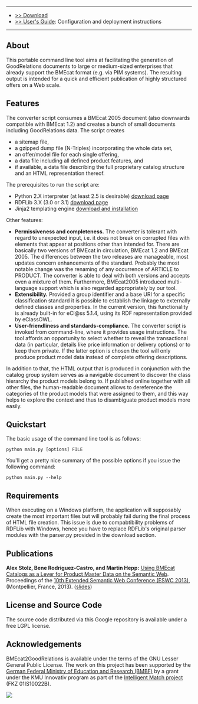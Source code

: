 


---


  * [>> Download](http://code.google.com/p/bmecat2goodrelations/downloads/list)
  * [>> User's Guide](Usage.md): Configuration and deployment instructions


---


## About ##

This portable command line tool aims at facilitating the generation of GoodRelations documents to large or medium-sized enterprises that already support the BMEcat format (e.g. via PIM systems). The resulting output is intended for a quick and efficient publication of highly structured offers on a Web scale.

## Features ##

The converter script consumes a BMEcat 2005 document (also downwards compatible with BMEcat 1.2) and creates a bunch of small documents including GoodRelations data. The script creates
  * a sitemap file,
  * a gzipped dump file (N-Triples) incorporating the whole data set,
  * an offer/model file for each single offering,
  * a data file including all defined product features, and
  * if available, a data file describing the full proprietary catalog structure and an HTML representation thereof.

The prerequisites to run the script are:
  * Python 2.X interpreter (at least 2.5 is desirable) [download page](http://www.python.org/getit/)
  * RDFLib 3.X (3.0 or 3.1) [download page](http://www.rdflib.net/)
  * Jinja2 templating engine [download and installation](http://jinja.pocoo.org/docs/intro/#installation)

Other features:
  * **Permissiveness and completeness.** The converter is tolerant with regard to unexpected input, i.e. it does not break on corrupted files with elements that appear at positions other than intended for. There are basically two versions of BMEcat in circulation, BMEcat 1.2 and BMEcat 2005. The differences between the two releases are manageable, most updates concern enhancements of the standard. Probably the most notable change was the renaming of any occurrence of ARTICLE to PRODUCT. The converter is able to deal with both versions and accepts even a mixture of them. Furthermore, BMEcat2005 introduced multi-language support which is also regarded appropriately by our tool.
  * **Extensibility.** Provided a group identifier and a base URI for a specific classification standard it is possible to establish the linkage to externally defined classes and properties. In the current version, this functionality is already built-in for eCl@ss 5.1.4, using its RDF representation provided by eClassOWL.
  * **User-friendliness and standards-compliance.** The converter script is invoked from command-line, where it provides usage instructions. The tool affords an opportunity to select whether to reveal the transactional data (in particular, details like price information or delivery options) or to keep them private. If the latter option is chosen the tool will only produce product model data instead of complete offering descriptions.

In addition to that, the HTML output that is produced in conjunction with the catalog group system serves as a navigable document to discover the class hierarchy the product models belong to. If published online together with all other files, the human-readable document allows to dereference the categories of the product models that were assigned to them, and this way helps to explore the context and thus to disambiguate product models more easily.

## Quickstart ##

The basic usage of the command line tool is as follows:
```
python main.py [options] FILE
```
You'll get a pretty nice summary of the possible options if you issue the following command:
```
python main.py --help
```

## Requirements ##

When executing on a Windows platform, the application will supposably create the most important files but will probably fail during the final process of HTML file creation. This issue is due to compabtibility problems of RDFLib with Windows, hence you have to replace RDFLib's original parser modules with the parser.py provided in the download section.

## Publications ##

**Alex Stolz, Bene Rodriguez-Castro, and Martin Hepp:** [Using BMEcat Catalogs as a Lever for Product Master Data on the Semantic Web](http://eswc-conferences.org/sites/default/files/papers2013/stolz.pdf). Proceedings of the [10th Extended Semantic Web Conference (ESWC 2013)](http://2013.eswc-conferences.org/), (Montpellier, France, 2013). ([slides](http://www.stalsoft.com/presentations/bmecat2goodrelations-eswc2013-talk.pdf))

## License and Source Code ##

The source code distributed via this Google repository is available under a free LGPL license.

## Acknowledgements ##

BMEcat2GoodRelations is available under the terms of the GNU Lesser General Public License. The work on this project has been supported by the [German Federal Ministry of Education and Research (BMBF)](http://www.bmbf.de/en/) by a grant under the KMU Innovativ program as part of the [Intelligent Match project](http://www.intelligent-match.de/) (FKZ 01IS10022B).

[![](http://www.productontology.org/static/bmbf.png)](http://www.bmbf.de/en/)